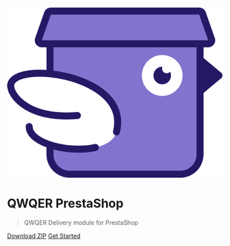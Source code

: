 ![logo](assets/logo.svg ':size=100')

# QWQER PrestaShop

> QWQER Delivery module for PrestaShop

[Download ZIP](modules/qwqerdelivery.zip ':ignore')
[Get Started](pages/introduction/features)
